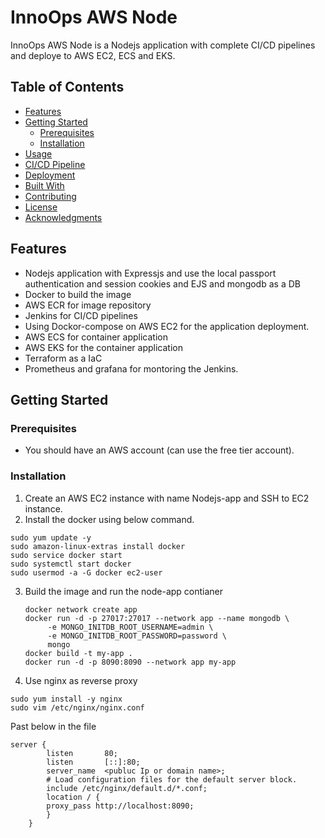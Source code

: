 # InnoOps AWS Node


InnoOps AWS Node is a Nodejs application with complete CI/CD pipelines and deploye to AWS EC2, ECS and EKS.

## Table of Contents
- [Features](#features)
- [Getting Started](#getting-started)
  - [Prerequisites](#prerequisites)
  - [Installation](#installation)
- [Usage](#usage)
- [CI/CD Pipeline](#cicd-pipeline)
- [Deployment](#deployment)
- [Built With](#built-with)
- [Contributing](#contributing)
- [License](#license)
- [Acknowledgments](#acknowledgments)

## Features
- Nodejs application with Expressjs and use the local passport authentication and session cookies and EJS and mongodb as a DB
- Docker to build the image
- AWS ECR for image repository
- Jenkins for CI/CD pipelines
- Using Dockor-compose on AWS EC2 for the application deployment.
- AWS ECS for container application
- AWS EKS for the container application
- Terraform as a IaC
- Prometheus and grafana for montoring the Jenkins.

## Getting Started

### Prerequisites
- You should have an AWS account (can use the free tier account).

### Installation
1. Create an AWS EC2 instance with name Nodejs-app and SSH to EC2 instance.
2. Install the docker using below command.
```
sudo yum update -y
sudo amazon-linux-extras install docker
sudo service docker start
sudo systemctl start docker
sudo usermod -a -G docker ec2-user
```
3. Build the image and run the node-app contianer
   ```
   docker network create app
   docker run -d -p 27017:27017 --network app --name mongodb \
        -e MONGO_INITDB_ROOT_USERNAME=admin \
        -e MONGO_INITDB_ROOT_PASSWORD=password \
        mongo
   docker build -t my-app .
   docker run -d -p 8090:8090 --network app my-app
   ```
4. Use nginx as reverse proxy
```
sudo yum install -y nginx
sudo vim /etc/nginx/nginx.conf
```
Past below in the file
```
server {
        listen       80;
        listen       [::]:80;
        server_name  <publuc Ip or domain name>;
        # Load configuration files for the default server block.
        include /etc/nginx/default.d/*.conf;
        location / {
        proxy_pass http://localhost:8090;
        }
    }
```
